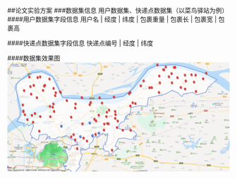 ##论文实验方案
###数据集信息
用户数据集、快递点数据集（以菜鸟驿站为例）
####用户数据集字段信息
用户名 | 经度 |  纬度  | 包裹重量  | 包裹长  | 包裹宽  | 包裹高

####快递点数据集字段信息
快递点编号 | 经度 |  纬度  

####数据集效果图
![show](html/Es&user.png)